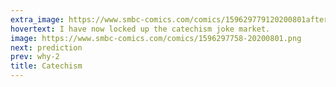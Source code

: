 ```yaml
---
extra_image: https://www.smbc-comics.com/comics/159629779120200801after.png
hovertext: I have now locked up the catechism joke market.
image: https://www.smbc-comics.com/comics/1596297758-20200801.png
next: prediction
prev: why-2
title: Catechism
---
```


